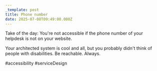 ```yaml
---
_template: post
title: Phone number
date: 2025-07-08T09:49:00.000Z
---
```

Take of the day: You're not accessible if the phone number of your helpdesk is not on your website.

Your architected system is cool and all, but you probably didn't think of people with disabilities. Be reachable. Always.

#accessibility #serviceDesign
